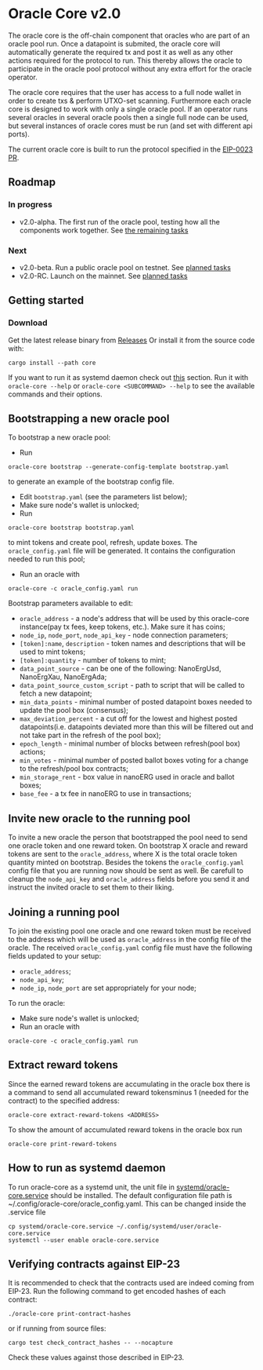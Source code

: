 # Oracle Core v2.0

The oracle core is the off-chain component that oracles who are part of an oracle pool run. Once a datapoint is submited, the oracle core will automatically generate the required tx and post it as well as any other actions required for the protocol to run. This thereby allows the oracle to participate in the oracle pool protocol without any extra effort for the oracle operator.

The oracle core requires that the user has access to a full node wallet in order to create txs & perform UTXO-set scanning. Furthermore each oracle core is designed to work with only a single oracle pool. If an operator runs several oracles in several oracle pools then a single full node can be used, but several instances of oracle cores must be run (and set with different api ports).

The current oracle core is built to run the protocol specified in the [EIP-0023 PR](https://github.com/ergoplatform/eips/pull/41).

## Roadmap
### In progress
- v2.0-alpha. The first run of the oracle pool, testing how all the components work together. See [the remaining tasks](https://github.com/ergoplatform/oracle-core/milestone/1)
### Next
- v2.0-beta. Run a public oracle pool on testnet. See [planned tasks](https://github.com/ergoplatform/oracle-core/milestone/5)
- v2.0-RC. Launch on the mainnet. See [planned tasks](https://github.com/ergoplatform/oracle-core/milestone/4)


## Getting started
### Download
Get the latest release binary from [Releases](https://github.com/ergoplatform/oracle-core/releases)
Or install it from the source code with:
``` console
cargo install --path core
```
If you want to run it as systemd daemon check out [this](https://github.com/ergoplatform/oracle-core#how-to-run-as-systemd-daemon) section.
Run it with `oracle-core --help` or `oracle-core <SUBCOMMAND> --help` to see the available commands and their options.

## Bootstrapping a new oracle pool
To bootstrap a new oracle pool:
- Run
``` console
oracle-core bootstrap --generate-config-template bootstrap.yaml
```
to generate an example of the bootstrap config file.
- Edit `bootstrap.yaml` (see the parameters list below);
- Make sure node's wallet is unlocked;
- Run 
``` console
oracle-core bootstrap bootstrap.yaml
``` 
to mint tokens and create pool, refresh, update boxes. The `oracle_config.yaml` file will be generated. It contains the configuration needed to run this pool;
- Run an oracle with 
``` console
oracle-core -c oracle_config.yaml run
```

Bootstrap parameters available to edit:
- `oracle_address` - a node's address that will be used by this oracle-core instance(pay tx fees, keep tokens, etc.). Make sure it has coins;
- `node_ip`, `node_port`, `node_api_key` - node connection parameters;
- `[token]:name`, `description` - token names and descriptions that will be used to mint tokens;
- `[token]:quantity` - number of tokens to mint;
- `data_point_source` - can be one of the following: NanoErgUsd, NanoErgXau, NanoErgAda;
- `data_point_source_custom_script` - path to script that will be called to fetch a new datapoint;
- `min_data_points` - minimal number of posted datapoint boxes needed to update the pool box (consensus);
- `max_deviation_percent` - a cut off for the lowest and highest posted datapoints(i.e. datapoints deviated more than this will be filtered out and not take part in the refresh of the pool box);
- `epoch_length` - minimal number of blocks between refresh(pool box) actions;
- `min_votes` - minimal number of posted ballot boxes voting for a change to the refresh/pool box contracts;
- `min_storage_rent` - box value in nanoERG used in oracle and ballot boxes;
- `base_fee` - a tx fee in nanoERG to use in transactions;

## Invite new oracle to the running pool
To invite a new oracle the person that bootstrapped the pool need to send one oracle token and one reward token. On bootstrap X oracle and reward tokens are sent to the `oracle_address`, where X is the total oracle token quantity minted on bootstrap.
Besides the tokens the `oracle_config.yaml` config file that you are running now should be sent as well. Be carefull to cleanup the `node_api_key` and `oracle_address` fields before you send it and instruct the invited oracle to set them to their liking.

## Joining a running pool
To join the existing pool one oracle and one reward token must be received to the address which will be used as `oracle_address` in the config file of the oracle. The received `oracle_config.yaml` config file must have the following fields updated to your setup:
- `oracle_address`;
- `node_api_key`;
- `node_ip`, `node_port` are set appropriately for your node;

To run the oracle:
- Make sure node's wallet is unlocked;
- Run an oracle with 
``` console
oracle-core -c oracle_config.yaml run
```

## Extract reward tokens
Since the earned reward tokens are accumulating in the oracle box there is a command to send all accumulated reward tokensminus 1 (needed for the contract) to the specified address:
``` console
oracle-core extract-reward-tokens <ADDRESS>
```
To show the amount of accumulated reward tokens in the oracle box run 
``` console
oracle-core print-reward-tokens
```

## How to run as systemd daemon
To run oracle-core as a systemd unit, the unit file in [systemd/oracle-core.service](systemd/oracle-core.service) should be installed.
The default configuration file path is ~/.config/oracle-core/oracle_config.yaml. This can be changed inside the .service file

``` console
cp systemd/oracle-core.service ~/.config/systemd/user/oracle-core.service
systemctl --user enable oracle-core.service
```

## Verifying contracts against EIP-23

It is recommended to check that the contracts used are indeed coming from EIP-23. Run the following command to get encoded hashes of each contract:
```console
./oracle-core print-contract-hashes
```
or if running from source files:
```console
cargo test check_contract_hashes -- --nocapture
```

Check these values against those described in EIP-23.
